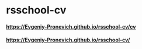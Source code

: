 # rsschool-cv
#### https://Evgeniy-Pronevich.github.io/rsschool-cv/cv
#### https://Evgeniy-Pronevich.github.io/rsschool-cv/
